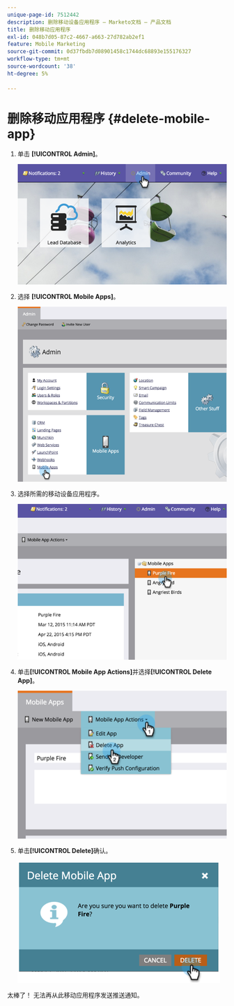 ```yaml
---
unique-page-id: 7512442
description: 删除移动设备应用程序 — Marketo文档 — 产品文档
title: 删除移动应用程序
exl-id: 048b7d05-87c2-4667-a663-27d782ab2ef1
feature: Mobile Marketing
source-git-commit: 0d37fbdb7d08901458c1744dc68893e155176327
workflow-type: tm+mt
source-wordcount: '38'
ht-degree: 5%

---
```


# 删除移动应用程序 {#delete-mobile-app}

1. 单击 **[!UICONTROL Admin]**。

   ![](assets/image2015-4-22-16-3a12-3a32.png)

1. 选择 **[!UICONTROL Mobile Apps]**。

   ![](assets/image2015-4-22-16-3a14-3a29.png)

1. 选择所需的移动设备应用程序。

   ![](assets/image2015-4-22-17-3a22-3a11.png)

1. 单击&#x200B;**[!UICONTROL Mobile App Actions]**&#x200B;并选择&#x200B;**[!UICONTROL Delete App]**。

   ![](assets/image2015-4-22-17-3a21-3a51.png)

1. 单击&#x200B;**[!UICONTROL Delete]**&#x200B;确认。

   ![](assets/image2015-4-22-17-3a23-3a18.png)

太棒了！ 无法再从此移动应用程序发送推送通知。
